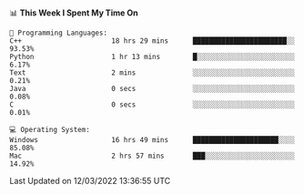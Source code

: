 
<!--START_SECTION:waka-->
📊 **This Week I Spent My Time On** 

```text
💬 Programming Languages: 
C++                      18 hrs 29 mins      ███████████████████████░░   93.53% 
Python                   1 hr 13 mins        █░░░░░░░░░░░░░░░░░░░░░░░░   6.17% 
Text                     2 mins              ░░░░░░░░░░░░░░░░░░░░░░░░░   0.21% 
Java                     0 secs              ░░░░░░░░░░░░░░░░░░░░░░░░░   0.08% 
C                        0 secs              ░░░░░░░░░░░░░░░░░░░░░░░░░   0.01%

💻 Operating System: 
Windows                  16 hrs 49 mins      █████████████████████░░░░   85.08% 
Mac                      2 hrs 57 mins       ███░░░░░░░░░░░░░░░░░░░░░░   14.92%

```


 Last Updated on 12/03/2022 13:36:55 UTC
<!--END_SECTION:waka-->
